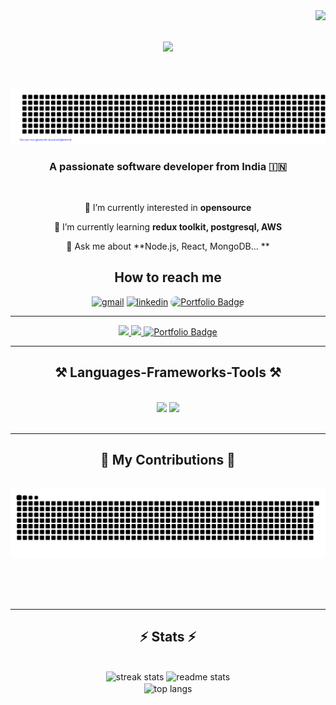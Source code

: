 <img align="right" src="https://visitor-badge.laobi.icu/badge?page_id=omkarkhot0500.omkarkhot0500" /> 
<h1 align="center">
    <img src="https://readme-typing-svg.herokuapp.com/?font=Righteous&size=35&center=true&vCenter=true&width=500&height=70&duration=4000&lines=Hi+There!+👋;+I'm+Omkar+Khot!;" />
</h1>
<br>
<p align="center">
    <img src="https://github.com/omkarkhot0500/omkarkhot0500/blob/main/gitartwork.svg" />
</p>  
<h3 align="center">A passionate software developer from India 🇮🇳</h3>

<br/>

<div align="center">
 
 🔭 I’m currently interested in **opensource**
 
 🌱 I’m currently learning **redux toolkit, postgresql, AWS**

💬 Ask me about **Node.js, React, MongoDB... **

 <h2 align="center"> How to reach me </h2>
 
<div align="center"> 
    <a href = "mailto:pedro.sales.omkarkhot0500@gmail.com" target ="blank"> <img src="https://user-images.githubusercontent.com/84305637/201382070-00f1f9ba-c37d-4b0a-9270-730e1d646b91.png" alt="gmail" width="80" height="80"></a>
    <a href = "https://www.linkedin.com/in/omkar-khot-346849247/" target ="blank"> <img src="https://user-images.githubusercontent.com/84305637/201383216-78611d85-9771-42ff-8a9d-e5dd1d5655af.png" alt="linkedin" width="80" height="80"></a>
   <a href="https://tourmaline-toffee-e981d3.netlify.app/" target="_blank">
  <img src="https://img.shields.io/badge/Portfolio-purple?style=for-the-badge&logo=internet-explorer&logoColor=white&labelColor=8a2be2&color=8a2be2" alt="Portfolio Badge" style="border-radius: 30px; width: 130px; height: 70px;" />
</a>


    
 
</div>

 <hr/>

 </div>
 
<div align="center"> 
  <a href="mailto:pedro.sales.omkarkhot0500@gmail.com">
    <img src="https://img.shields.io/badge/Gmail-333333?style=for-the-badge&logo=gmail&logoColor=red" />
  </a>
  <a href="https://www.linkedin.com/in/omkar-khot-346849247/" target="_blank">
    <img src="https://img.shields.io/badge/LinkedIn-0077B5?style=for-the-badge&logo=linkedin&logoColor=white" target="_blank" />
  </a>
  <a href="https://tourmaline-toffee-e981d3.netlify.app/" >
     <img src="https://img.shields.io/badge/Portfolio-333333?style=for-the-badge&logo=internet-explorer&logoColor=white" alt="Portfolio Badge"/>
 <!-- sqlite, safari, google-chrome are other good icon options -->
  </a>
</div>

 <hr/>
 
<h2 align="center">⚒️ Languages-Frameworks-Tools ⚒️</h2>
<br/>
<div align="center">
    <img src="https://skillicons.dev/icons?i=react,bootstrap,mui,html,css,vscode,github,tailwind,git" />
    <img src="https://skillicons.dev/icons?i=nodejs,python,javascript,typescript,express,mongodb,c,java,nextjs,mysql" /><br>
</div>

<br/>
<hr/>

<div align="center">
  <h2>🐍 My Contributions 🐍</h2>
  <br>
  <img alt="snake eating my contributions" src="https://raw.githubusercontent.com/omkarkhot0500/omkarkhot0500/output/github-contribution-grid-snake.svg" />
  
  <br/><br/><br/>
</div>

<hr/>

<h2 align="center">⚡ Stats ⚡</h2>
<br/>

<div align=center>
  <img width=390 src="https://streak-stats.demolab.com?user=omkarkhot0500&count_private=true&theme=react&border_radius=10" alt="streak stats"/>
  <img width=390 src="https://github-readme-stats.vercel.app/api?username=omkarkhot0500&count_private=true&show_icons=true&theme=react&rank_icon=github&border_radius=10" alt="readme stats" />
  <br/>
  <img width=325 align="center" src="https://github-readme-stats.vercel.app/api/top-langs/?username=omkarkhot0500&hide=HTML&langs_count=8&layout=compact&theme=react&border_radius=10&size_weight=0.5&count_weight=0.5&exclude_repo=github-readme-stats" alt="top langs" />
</div>

